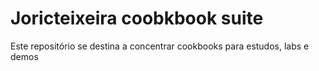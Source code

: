 # Joricteixeira coobkbook suite

Este repositório se destina a concentrar cookbooks para estudos, labs e demos